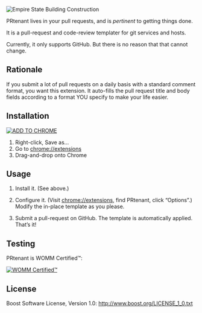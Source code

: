 ﻿![Empire State Building Construction](http://content.screencast.com/users/markgollnick/folders/Jing/media/863edc66-7f0d-4379-8cb2-0c68fbc865a0/prtenant.jpg)

PRtenant lives in your pull requests, and is *pertinent* to getting things
done.

It is a pull-request and code-review templater for git services and hosts.

Currently, it only supports GitHub. But there is no reason that that cannot
change.


Rationale
---------

If you submit a lot of pull requests on a daily basis with a standard comment
format, you want this extension. It auto-fills the pull request title and body
fields according to a format YOU specify to make your life easier.


Installation
------------

[![ADD TO CHROME](http://content.screencast.com/users/markgollnick/folders/Jing/media/05094cc4-dd4e-4210-99d8-4db072371388/add_to_chrome.png)](https://dl.dropboxusercontent.com/u/96026820/prtenant/prtenant-1.1.crx)

1. Right-click, Save as…
2. Go to [chrome://extensions](chrome://extensions)
3. Drag-and-drop onto Chrome


Usage
-----

1. Install it. (See above.)

2. Configure it. (Visit [chrome://extensions](chrome://extensions), find
   PRtenant, click “Options”.) Modify the in-place template as you please.

3. Submit a pull-request on GitHub. The template is automatically applied.
   That’s it!


Testing
-------

PRtenant is WOMM Certified™:

[![WOMM Certified™](http://content.screencast.com/users/markgollnick/folders/Jing/media/19ea7b38-4a94-450c-9190-3e5115ebe1c4/womm.png)](http://blog.codinghorror.com/the-works-on-my-machine-certification-program/)


License
-------

Boost Software License, Version 1.0: <http://www.boost.org/LICENSE_1_0.txt>
